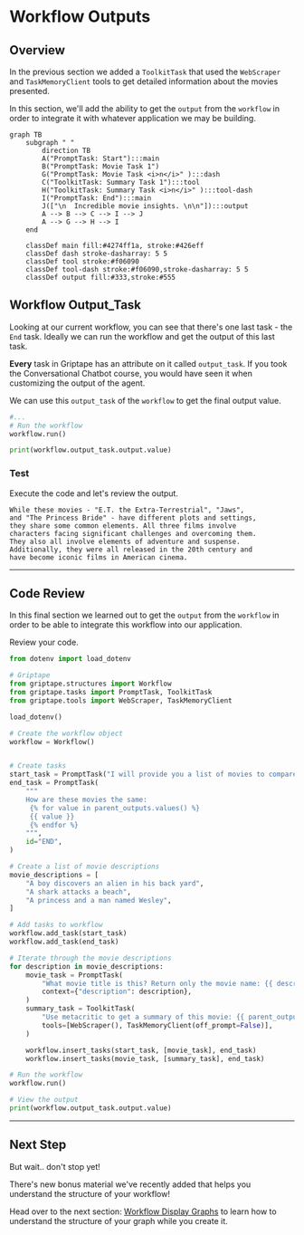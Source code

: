 # Workflow Outputs

## Overview
In the previous section we added a `ToolkitTask` that used the `WebScraper` and `TaskMemoryClient` tools to get detailed information about the movies presented.

In this section, we'll add the ability to get the `output` from the `workflow` in order to integrate it with whatever application we may be building.

``` mermaid
graph TB 
    subgraph " "
        direction TB
        A("PromptTask: Start"):::main 
        B("PromptTask: Movie Task 1")
        G("PromptTask: Movie Task <i>n</i>" ):::dash
        C("ToolkitTask: Summary Task 1"):::tool
        H("ToolkitTask: Summary Task <i>n</i>" ):::tool-dash
        I("PromptTask: End"):::main
        J(["\n  Incredible movie insights. \n\n"]):::output
        A --> B --> C --> I --> J
        A --> G --> H --> I
    end
    
    classDef main fill:#4274ff1a, stroke:#426eff
    classDef dash stroke-dasharray: 5 5
    classDef tool stroke:#f06090
    classDef tool-dash stroke:#f06090,stroke-dasharray: 5 5
    classDef output fill:#333,stroke:#555

```


## Workflow Output_Task

Looking at our current workflow, you can see that there's one last task - the `End` task. Ideally we can run the workflow and get the output of this last task.

**Every** task in Griptape has an attribute on it called `output_task`. If you took the Conversational Chatbot course, you would have seen it when customizing the output of the agent.

We can use this `output_task` of the `workflow` to get the final output value.

```python
#...
# Run the workflow
workflow.run()     

print(workflow.output_task.output.value)

```


### Test

Execute the code and let's review the output.

```
While these movies - "E.T. the Extra-Terrestrial", "Jaws", 
and "The Princess Bride" - have different plots and settings, 
they share some common elements. All three films involve 
characters facing significant challenges and overcoming them. 
They also all involve elements of adventure and suspense. 
Additionally, they were all released in the 20th century and 
have become iconic films in American cinema.
```

---

## Code Review

In this final section we learned out to get the `output` from the `workflow` in order to be able to integrate this workflow into our application.

Review your code.

```python linenums="1" title="app.py" hl_lines="54-55"
from dotenv import load_dotenv

# Griptape
from griptape.structures import Workflow
from griptape.tasks import PromptTask, ToolkitTask
from griptape.tools import WebScraper, TaskMemoryClient

load_dotenv()

# Create the workflow object
workflow = Workflow()


# Create tasks
start_task = PromptTask("I will provide you a list of movies to compare.", id="START")
end_task = PromptTask(
    """
    How are these movies the same:
     {% for value in parent_outputs.values() %} 
     {{ value }}
     {% endfor %}
    """,
    id="END",
)

# Create a list of movie descriptions
movie_descriptions = [
    "A boy discovers an alien in his back yard",
    "A shark attacks a beach",
    "A princess and a man named Wesley",
]

# Add tasks to workflow
workflow.add_task(start_task)
workflow.add_task(end_task)

# Iterate through the movie descriptions
for description in movie_descriptions:
    movie_task = PromptTask(
        "What movie title is this? Return only the movie name: {{ description }}",
        context={"description": description},
    )
    summary_task = ToolkitTask(
        "Use metacritic to get a summary of this movie: {{ parent_outputs.values() | list |last }}",
        tools=[WebScraper(), TaskMemoryClient(off_prompt=False)],
    )

    workflow.insert_tasks(start_task, [movie_task], end_task)
    workflow.insert_tasks(movie_task, [summary_task], end_task)

# Run the workflow
workflow.run()

# View the output
print(workflow.output_task.output.value)

```

---
## Next Step
But wait.. don't stop yet!

There's new bonus material we've recently added that helps you understand the structure of your workflow!

Head over to the next section: [Workflow Display Graphs](07_workflow_display_graph.md) to learn how to understand the structure of your graph while you create it.
